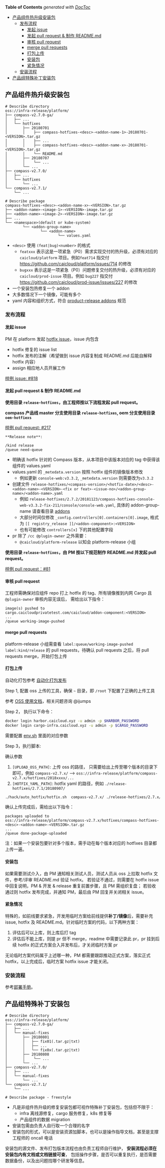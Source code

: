 <!-- START doctoc generated TOC please keep comment here to allow auto update -->
<!-- DON'T EDIT THIS SECTION, INSTEAD RE-RUN doctoc TO UPDATE -->
**Table of Contents**  *generated with [DocToc](https://github.com/thlorenz/doctoc)*

- [产品组件热升级安装包](#%E4%BA%A7%E5%93%81%E7%BB%84%E4%BB%B6%E7%83%AD%E5%8D%87%E7%BA%A7%E5%AE%89%E8%A3%85%E5%8C%85)
  - [发布流程](#%E5%8F%91%E5%B8%83%E6%B5%81%E7%A8%8B)
    - [发起 issue](#%E5%8F%91%E8%B5%B7-issue)
    - [发起 pull request & 制作 README.md](#%E5%8F%91%E8%B5%B7-pull-request--%E5%88%B6%E4%BD%9C-readmemd)
    - [审核 pull request](#%E5%AE%A1%E6%A0%B8-pull-request)
    - [merge pull requests](#merge-pull-requests)
    - [打包上传](#%E6%89%93%E5%8C%85%E4%B8%8A%E4%BC%A0)
    - [安装包](#%E5%AE%89%E8%A3%85%E5%8C%85)
    - [紧急情况](#%E7%B4%A7%E6%80%A5%E6%83%85%E5%86%B5)
  - [安装流程](#%E5%AE%89%E8%A3%85%E6%B5%81%E7%A8%8B)
- [产品组特殊补丁安装包](#%E4%BA%A7%E5%93%81%E7%BB%84%E7%89%B9%E6%AE%8A%E8%A1%A5%E4%B8%81%E5%AE%89%E8%A3%85%E5%8C%85)

<!-- END doctoc generated TOC please keep comment here to allow auto update -->

## 产品组件热升级安装包

```
# Describe directory
oss://infra-release/platform/
├── compass-v2.7.0-ga/
│   ├── ...
│   └── hotfixes
│       ├── 20180701
│       │    ├── compass-hotfixes-<desc>-<addon-name-1>-20180701-<VERSION>.tar.gz
│       │    ├── ...
│       │    ├── compass-hotfixes-<desc>-<addon-name-x>-20180701-<VERSION>.tar.gz
│       │    └── README.md
│       ├── 20180707
│       │    └── ...
│       └── ...
├── compass-v2.7.0/
│   ├── ...
│   └── hotfixes
│       └── ...
└── compass-v2.7.1/
    └── ...

# Describe package
compass-hotfixes-<desc>-<addon-name-x>-<VERSION>.tar.gz
├── <addon-name>-<image-1>-<VERSION>-image.tar.gz
├── <addon-name>-<image-2>-<VERSION>-image.tar.gz
├── ...
└── <namespace>(default or kube-system)
        └── <addon-group-name>
                └── <addon-name>
                        └── values.yaml
```

* `<desc>` 使用 `(feat|bug)<number>` 的格式
  * `featxxx` 表示这是一项紧急（P0）需求实现交付的热升级，必须有对应的 `caicloud/platform` 项目。例如`feat714` 指交付 https://github.com/caicloud/platform/issues/714 的修改
  * `bugxxx` 表示这是一项紧急（P0）问题修复交付的热升级，必须有对应的 `caicloud/prod-issue` 项目。例如 `bug227` 指交付 https://github.com/caicloud/prod-issue/issues/227 的修改
* 一个安装包热修复一个 addon
* 大多数情况下一个镜像，可能有多个
* yaml 内容和组织方式，符合 [product-release addons](https://github.com/caicloud/product-release/tree/master/addons) 规范

### 发布流程

#### 发起 issue

PM 在 platform 发起 [hotfix issue](https://github.com/caicloud/platform/issues/new/choose)，issue 内包含

- hotfix 修复的 issue list
- hotfix 发布的注解（希望做到 issue 内容复制成 README.md 后能自解释 hotfix 内容）
- assign 相应地人员开展工作

[样例 issue: #818](https://github.com/caicloud/platform/issues/818)

#### 发起 pull request & 制作 README.md

**使用目录 `release-hotfixes`，由工程师按以下流程发起 pull request。**

**compass 产品线 master 分支使用目录 `release-hotfixes`, oem 分支使用目录 `oem-hotfiexs`**

[样例 pull request: #217](https://github.com/caicloud/product-release/pull/217)

```
**Release note**:

/kind release
/queue need-queue
```
* 明确该 hotfix 针对的 Compass 版本，从本项目中该版本对应的 tag 中获得该组件的 values.yaml
* values.yaml 的 `_metedata.version` 按照 hotfix 组件的镜像版本修改
  * 例如更新 `console-web:v3.3.2`, `_metedata.version` 则需要改为`v3.3.2`
* 创建文件 `release-hotfixes/<compass-version>/<hotfix-date>/<desc>-<addon-name>-<VERSION>-<fix or feat>-<issue-no>/<addon-group-name>/<addon-name>.yaml`
  * 例如 `release-hotfixes/2.7.2/20181123/compass-hotfixes-console-web-v3.3.2-fix-211/console/console-web.yaml`, 具体的 addon-group-name 请查看目录 [addons](../addons)
  * 大部分时间仅修改 `_config.controllers[0].containers[0].image`, 格式为 `[[ registry_release ]]/<addon-component>:<VERSION>`
  * 也有可能修改 `controllers[x]` 下的其他配置字段
* pr 除了 `/cc @plugin-owner` 之外需要：
  * `@caicloud/platform-release` 以知会 platform-release 小组

**使用目录 `release-hotfixes`，由 PM 按以下规范制作 README.md 并发起 pull request。**

[样例 pull request：#81](https://github.com/caicloud/compass-release/pull/81)

#### 审核 pull request

工程师需确保对应组件 repo 打上 hotfix 的 tag、所有镜像推到内网 Cargo 且 `@plugin-owner` 审核内容无误后，
需给出以下指令：

```
image(s) pushed to
cargo.caicloudprivatetest.com/caicloud/addon-component:<VERSION>
...
/queue working-image-pushed
```

#### merge pull requests

platform-release 小组需查看 `label:queue/working-image-pushed label:kind/release` 的
pull requests，待确认 pull requests 之后，将 pull requests merge，开始打包上传

#### 打包上传

自动化打包参考 [自动化打包发布](./auto_package.md)

Step 1, 配置 oss 上传的工具，确保 `~` 目录，即 `/root` 下配置了正确的上传工具

参考 [OSS 使用文档](https://forum.caicloud.xyz/t/topic/100)，相关问题咨询 @ijumps

Step 2， 执行以下命令：

```bash
docker login harbor.caicloud.xyz -u admin -p $HARBOR_PASSWORD
docker login cargo-infra.caicloud.xyz -u admin -p $CARGO_PASSWORD
```

需要配置 [env.sh](../hack/auto_hotfix/env.sh) 里面的对应参数

Step 3，执行脚本:

确认参数

1. `[UPLOAD_OSS_PATH]`: 上传 oss 的路径， 只需要给出上传至哪个版本的目录下即可，例如 `compass-v2.7.x/` --> `oss://infra-release/platform/compass-v2.7.x/hotfixes/2018xxxx/...`
2. `[HOTFIX_YAML_PATH]`: hotfix yaml 的路径，例如 `./release-hotfixes/2.7.1/20180907/`

```bash
./hack/auto_hotfix/hotfix.sh  compass-v2.7.x/ ./release-hotfixes/2.7.x/2018xxxx/
```

确认上传完成后，需给出以下指令：

```
packages uploaded to
oss://infra-release/platform/compass-v2.7.x/hotfixes/compass-hotfixes-<desc>-<addon-name>-<VERSION>.tar.gz
...
/queue done-package-uploaded
```

注：如果一个安装包要针对多个版本，需手动在每个版本对应的 hotfixes 目录都上传一遍。

#### 安装包

如果需要测试介入，由 PM 通知相关测试人员，测试人员从 oss 上拉取 hotfix 文件，参考/评审 README.md 验证 hotfix。
若验证不通过，则需要在 hotfix issue 中回复说明，PM & 开发 & release 重复前置步骤，且 PM 需组织复盘；
若验收通过则 hotfix 发布完成，并通知 PM，最后由 PM 回复并关闭相关 issue。

#### 紧急情况

特殊的，如前线要求紧急，开发用临时方案给前线提供**补丁/镜像**后，需要补充 issue, hotfix 及 README.md。针对临时方案的代码，以下两种方案：

1. 评估后可以上库，则上库后打 tag
2. 评估后不能上库，则提 pr 但不 merge，readme 中需要记录此 pr，pr 挂到后续 hotfix 的正式方案合入并发布后，才关闭临时方案 pr

无论临时方案代码属于上述哪一种，PM 都需要跟踪推动正式方案，落实正式 hotfix，以上完成后，临时方案 hotfix issue 才能关闭。

### 安装流程

参考[部署手册](https://docs.google.com/document/d/1hnEdqaDRbHsfLYf89kv_SEv0-RXCes4BF6oZU4ObeMY/edit#heading=h.tn6y7bkv17bu)。

## 产品组特殊补丁安装包

```
# Describe directory
oss://infra-release/platform/
├── compass-v2.7.0-ga/
│   ├── ...
│   └── manual-fixes
│       ├── 20180801
│       │   ├── fix01(.tar.gz|txt)
│       │   ├── ...
│       │   └── fix0x(.tar.gz|txt)
│       ├── 20180808
│       │    └── ...
│       └── ...
├── compass-v2.7.0/
│   ├── ...
│   └── manual-fixes
│       └── ...
└── compass-v2.7.1/
    └── ...

# Describe package - freestyle
```

* 凡是非组件热升级的修复安装包都可视作特殊补丁安装包，包括但不限于：
  * infra 离线源修复，cargo 服务修复，k8s 修复等
  * 产品组件的数据 migration
* 安装包需由负责人自行取一个合理的名字
* 安装包的形式，可以是安装资源加脚本，也可以是操作指导文档，甚至是支撑工程师的 oncall 电话

安装包的源文件、发布打包版本流程也由负责工程师自行维护，
**安装流程必须在安装包内有文档或文档链接可查**，
包括操作步骤，是否可以重复执行，是否需要数据备份，以及出问题找哪个研发等信息。